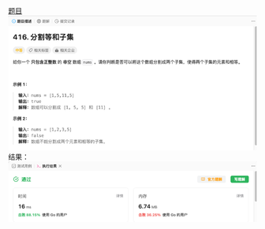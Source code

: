 [题目](https://leetcode.cn/problems/partition-equal-subset-sum/?envType=study-plan-v2&envId=top-100-liked)
![pic](img.png)
结果：
![pic](result.png)